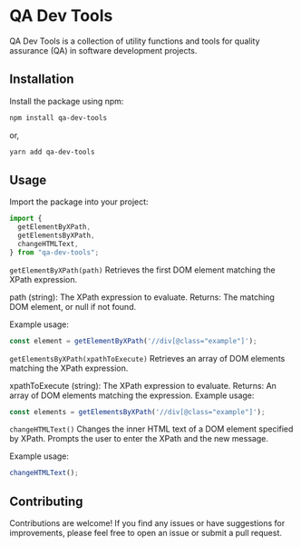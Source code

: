# QA Dev Tools

QA Dev Tools is a collection of utility functions and tools for quality assurance (QA) in software development projects.

## Installation

Install the package using npm:

```bash
npm install qa-dev-tools
```

or,

```bash
yarn add qa-dev-tools
```

## Usage

Import the package into your project:

```javascript
import {
  getElementByXPath,
  getElementsByXPath,
  changeHTMLText,
} from "qa-dev-tools";
```

`getElementByXPath(path)`
Retrieves the first DOM element matching the XPath expression.

path (string): The XPath expression to evaluate.
Returns: The matching DOM element, or null if not found.

Example usage:

```javascript
const element = getElementByXPath('//div[@class="example"]');
```

`getElementsByXPath(xpathToExecute)`
Retrieves an array of DOM elements matching the XPath expression.

xpathToExecute (string): The XPath expression to evaluate.
Returns: An array of DOM elements matching the expression.
Example usage:

```javascript
const elements = getElementsByXPath('//div[@class="example"]');
```

`changeHTMLText()`
Changes the inner HTML text of a DOM element specified by XPath.
Prompts the user to enter the XPath and the new message.

Example usage:

```javascript
changeHTMLText();
```

## Contributing

Contributions are welcome! If you find any issues or have suggestions for improvements, please feel free to open an issue or submit a pull request.

